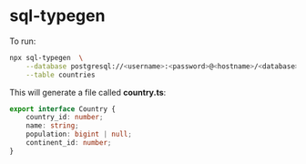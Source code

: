 # sql-typegen

To run:

```bash
npx sql-typegen  \
    --database postgresql://<username>:<password>@<hostname>/<database>  \
    --table countries
```

This will generate a file called <b>country.ts</b>:

```typescript
export interface Country {
    country_id: number;
    name: string;
    population: bigint | null;
    continent_id: number;
}
```
